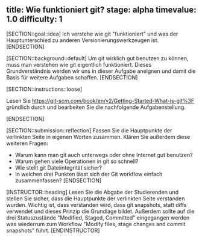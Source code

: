 title: Wie funktioniert git?
stage: alpha
timevalue: 1.0
difficulty: 1
---

[SECTION::goal::idea]
Ich verstehe wie git "funktioniert" und was der Hauptunterschied zu anderen 
Versionierungswerkzeugen ist.
[ENDSECTION]

[SECTION::background::default]
Um git wirklich gut benutzen zu können, muss man verstehen wie git eigentlich funktioniert. Dieses 
Grundverständnis werden wir uns in dieser Aufgabe aneignen und damit die Basis für weitere 
Aufgaben schaffen.
[ENDSECTION]

[SECTION::instructions::loose]

Lesen Sie https://git-scm.com/book/en/v2/Getting-Started-What-is-git%3F gründlich durch und 
bearbeiten Sie die nachfolgende Aufgabenstellung.

[ENDSECTION]

[SECTION::submission::reflection]
Fassen Sie die Hauptpunkte der verlinkten Seite in eigenen Worten zusammen.
Klären Sie außerdem diese weiteren Fragen:

- Warum kann man git auch unterwegs oder ohne Internet gut benutzen?
- Warum gehen viele Operationen in git so schnell?
- Wie stellt git Dateiintegrität sicher?
- In welchen drei Punkten lässt sich der Git workflow einfach zusammenfassen?
[ENDSECTION]

[INSTRUCTOR::heading]
Lesen Sie die Abgabe der Studierenden und stellen Sie sicher, dass die Hauptpunkte der verlinkten 
Seite verstanden wurden. Wichtig ist, dass verstanden wird, dass git snapshots, statt 
diffs verwendet und dieses Prinzip die Grundlage bildet.
Außerdem sollte auf die drei Statuszustände "Modified, Staged, Committed" eingegangen werden was 
wiederrum zum Workflow "Modify files, stage changes and commit snapshots" führt.
[ENDINSTRUCTOR]
